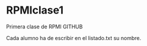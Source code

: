 # RPMIclase1
Primera clase de RPMI GITHUB

Cada alumno ha de escribir en el listado.txt su nombre. 
